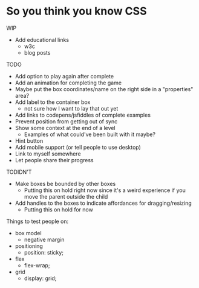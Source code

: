 # So you think you know CSS

WIP

- Add educational links
  - w3c
  - blog posts

TODO

- Add option to play again after complete
- Add an animation for completing the game
- Maybe put the box coordinates/name on the right side in a "properties" area?
- Add label to the container box
  - not sure how I want to lay that out yet
- Add links to codepens/jsfiddles of complete examples
- Prevent position from getting out of sync
- Show some context at the end of a level
  - Examples of what could've been built with it maybe?
- Hint button
- Add mobile support (or tell people to use desktop)
- Link to myself somewhere
- Let people share their progress

TODIDN'T

- Make boxes be bounded by other boxes
  - Putting this on hold right now since it's a weird experience if you move the parent outside the child
- Add handles to the boxes to indicate affordances for dragging/resizing
  - Putting this on hold for now

Things to test people on:

- box model
  - negative margin
- positioning
  - position: sticky;
- flex
  - flex-wrap;
- grid
  - display: grid;
